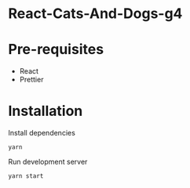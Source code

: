 # React-Cats-And-Dogs-g4

# Pre-requisites

- React
- Prettier

# Installation

Install dependencies

`yarn`

Run development server

`yarn start`
